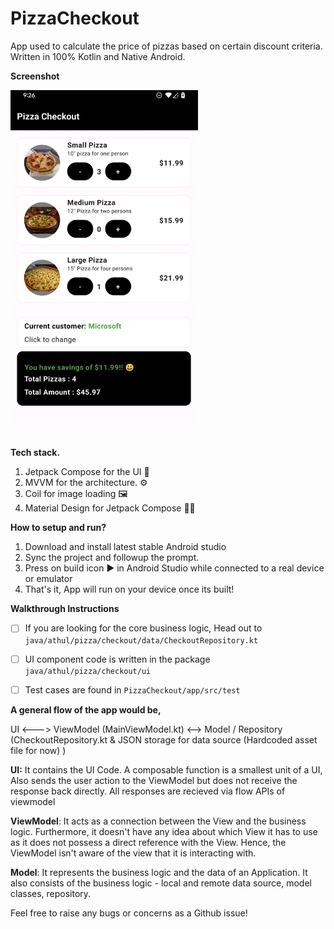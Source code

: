 
# PizzaCheckout

App used to calculate the price of pizzas based on certain discount criteria. Written in 100% Kotlin and Native Android.

**Screenshot**
<div>  
<img src="https://raw.githubusercontent.com/athulantonynp/PizzaCheckout/main/screenshots/main.png" width="300px" />  
</div>  

**Tech stack.**
1. Jetpack Compose for the UI 📱
2. MVVM for the architecture. ⚙️
3. Coil for image loading 🖼️
4. Material Design for Jetpack Compose 👩‍🎨

**How to setup and run?**
1. Download and install latest stable Android studio
2. Sync the project and followup the prompt.
3. Press on build icon ▶️ in Android Studio while connected to a real device or emulator
4. That's it, App will run on your device once its built!


**Walkthrough Instructions**
- [ ]  If you are looking for the core business logic, Head out to `java/athul/pizza/checkout/data/CheckoutRepository.kt`
- [ ] UI component code is written in the package `java/athul/pizza/checkout/ui`
- [ ]  Test cases are found in `PizzaCheckout/app/src/test`


**A general flow of the app would be,**

UI <---> ViewModel (MainViewModel.kt) <--> Model / Repository (CheckoutRepository.kt &  JSON storage for data source (Hardcoded asset file for now) )

**UI:** It contains the UI Code. A composable function is a smallest unit of a UI, Also sends the user action to the ViewModel but does not receive the response back directly. All responses are recieved via flow APIs of viewmodel

**ViewModel**: It acts as a connection between the View and the business logic. Furthermore, it doesn't have any idea about which View it has to use as it does not possess a direct reference with the View. Hence, the ViewModel isn't aware of the view that it is interacting with.

**Model**: It represents the business logic and the data of an Application. It also consists of the business logic - local and remote data source, model classes, repository.

Feel free to raise any bugs or concerns as a Github issue!